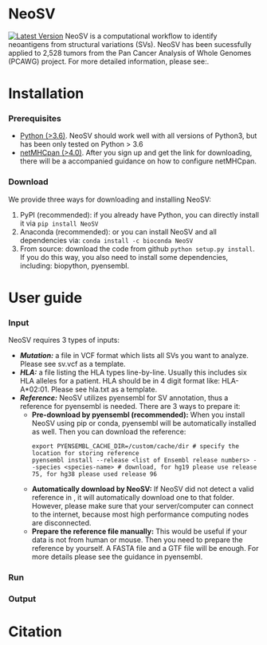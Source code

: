 # NeoSV
[![Latest Version](https://pypip.in/version/<NeoSV>/badge.svg)](https://pypi.python.org/pypi/<NeoSV>/)
NeoSV is a computational workflow to identify neoantigens from structural variations (SVs). NeoSV has been sucessfully applied to 2,528 tumors from the Pan Cancer Analysis of Whole Genomes (PCAWG) project. For more detailed information, please see:. 

# Installation
### Prerequisites
* [Python (>3.6)](https://www.python.org/downloads/). NeoSV should work well with all versions of Python3, but has been only tested on Python > 3.6
* [netMHCpan (>4.0)](https://services.healthtech.dtu.dk/service.php?NetMHCpan-4.1). After you sign up and get the link for downloading, there will be a accompanied guidance on how to configure netMHCpan.
### Download
  We provide three ways for downloading and installing NeoSV:
  1. PyPI (recommended): if you already have Python, you can directly install it via `pip install NeoSV`<br>
  2. Anaconda (recommended): or you can install NeoSV and all dependencies via: `conda install -c bioconda NeoSV`<br>
  3. From source: download the code from github `python setup.py install`. If you do this way, you also need to install some dependencies, including: biopython, pyensembl.


# User guide
### Input
NeoSV requires 3 types of inputs:
* **_Mutation:_** a file in VCF format which lists all SVs you want to analyze. Please see sv.vcf as a template.
* **_HLA:_** a file listing the HLA types line-by-line. Usually this includes six HLA alleles for a patient. HLA should be in 4 digit format like: HLA-A*02:01. Please see hla.txt as a template.
* **_Reference:_** NeoSV utilizes pyensembl for SV annotation, thus a reference for pyensembl is needed. There are 3 ways to prepare it: <br>
  - **Pre-download by pyensembl (recommended):** When you install NeoSV using pip or conda, pyensembl will be automatically installed as well. Then you can download the reference:<br>
    ```
    export PYENSEMBL_CACHE_DIR=/custom/cache/dir # specify the location for storing reference
    pyensembl install --release <list of Ensembl release numbers> --species <species-name> # download, for hg19 please use release 75, for hg38 please used release 96
    ```
  - **Automatically download by NeoSV:** If NeoSV did not detect a valid reference in , it will automatically download one to that folder. However, please make sure that your server/computer can connect to the internet, because most high performance computing nodes are disconnected.
  - **Prepare the reference file manually:** This would be useful if your data is not from human or mouse. Then you need to prepare the reference by yourself. A FASTA file and a GTF file will be enough. For more details please see the guidance in pyensembl.
### Run

### Output

# Citation
